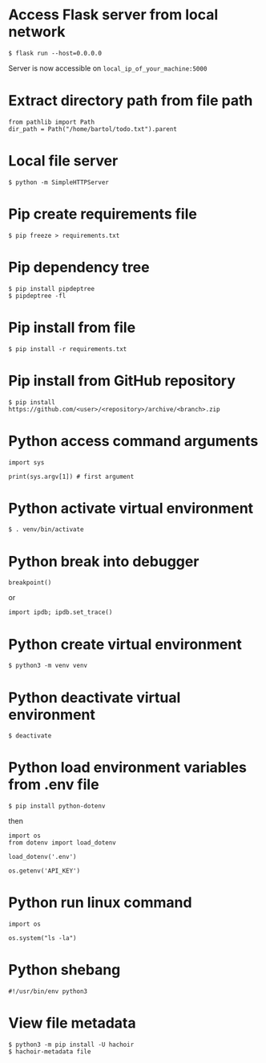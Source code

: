 # Access Flask server from local network

	$ flask run --host=0.0.0.0

Server is now accessible on `local_ip_of_your_machine:5000`
# Extract directory path from file path

	from pathlib import Path
	dir_path = Path("/home/bartol/todo.txt").parent
# Local file server

	$ python -m SimpleHTTPServer
# Pip create requirements file

	$ pip freeze > requirements.txt
# Pip dependency tree

	$ pip install pipdeptree
	$ pipdeptree -fl
# Pip install from file

	$ pip install -r requirements.txt
# Pip install from GitHub repository

	$ pip install https://github.com/<user>/<repository>/archive/<branch>.zip
# Python access command arguments

	import sys

	print(sys.argv[1]) # first argument
# Python activate virtual environment

	$ . venv/bin/activate
# Python break into debugger

	breakpoint()

or

	import ipdb; ipdb.set_trace()
# Python create virtual environment

	$ python3 -m venv venv
# Python deactivate virtual environment

	$ deactivate
# Python load environment variables from .env file

	$ pip install python-dotenv

then

	import os
	from dotenv import load_dotenv

	load_dotenv('.env')

	os.getenv('API_KEY')
# Python run linux command

	import os

	os.system("ls -la")
# Python shebang

	#!/usr/bin/env python3
# View file metadata

	$ python3 -m pip install -U hachoir
	$ hachoir-metadata file
